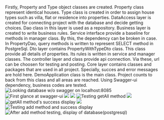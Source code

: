 Firstly, Property and Type object classes are created. 
Property class represent identical houses.
Type class is created in order to assign house types such as villa, flat or residence into properties.
DataAccess layer is created for connecting project with the database and decide getting choices. Dao class in this layer is used as a repository.
Business layer is created to write business rules.
Service interface provide a baseline for methods in manager class. By this, the dependency can be broken in case.
In PropertyDao, query methods is written to represent SELECT method in PostgreSql.
Dto layer contains PropertyWithTypeDto class. This class provide all details of properties. Its rules is written in service and manager classes.
The controller layer and class provide api connection. Via these, url can be choosen for testing and posting.
Core layer contains classes and packages that are used in all project. Specially, succes and error messages are hold here.
DemoApplication class is the main class. Project counts to back from this class and all areas are reached.
Using Swagger-ui dependency, business codes are tested.  
![Looking database w/o swagger on localhost:8085](github.com/BCemreD/RealEstateDemo/blob/main/demo/ImagesForReadme/2.jpg)
![First glance at swagger-ui](github.com/BCemreD/RealEstateDemo/blob/main/demo/ImagesForReadme/3.jpg)
![](github.com/BCemreD/RealEstateDemo/blob/main/demo/ImagesForReadme/4.jpg)
![](github.com/BCemreD/RealEstateDemo/blob/main/demo/ImagesForReadme/5.jpg)
![Testing getAll method](github.com/BCemreD/RealEstateDemo/blob/main/demo/ImagesForReadme/6.jpg)
![](github.com/BCemreD/RealEstateDemo/blob/main/demo/ImagesForReadme/7.jpg)
![getAll method's success display](github.com/BCemreD/RealEstateDemo/blob/main/demo/ImagesForReadme/8.jpg)
![](github.com/BCemreD/RealEstateDemo/blob/main/demo/ImagesForReadme/9.jpg)
![Testing add method and success display](github.com/BCemreD/RealEstateDemo/blob/main/demo/ImagesForReadme/10.jpg)
![After add method testing, display of database(postgresql)](github.com/BCemreD/RealEstateDemo/blob/main/demo/ImagesForReadme/11.jpg)


